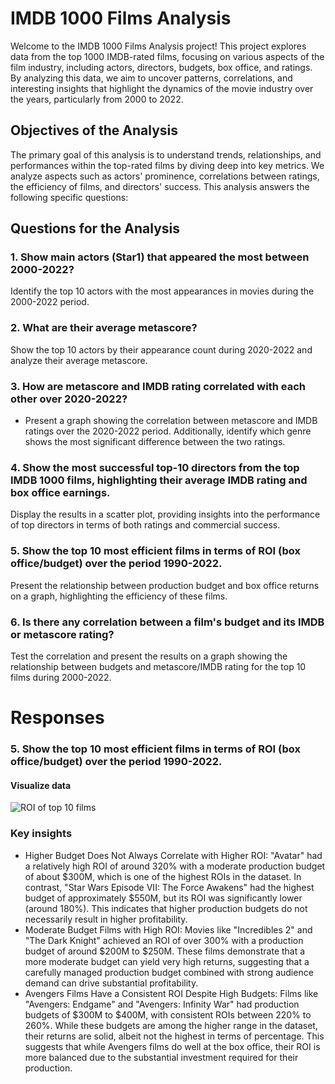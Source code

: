 # IMDB 1000 Films Analysis
Welcome to the IMDB 1000 Films Analysis project! This project explores data from the top 1000 IMDB-rated films, focusing on various aspects of the film industry, including actors, directors, budgets, box office, and ratings. By analyzing this data, we aim to uncover patterns, correlations, and interesting insights that highlight the dynamics of the movie industry over the years, particularly from 2000 to 2022.

## Objectives of the Analysis
The primary goal of this analysis is to understand trends, relationships, and performances within the top-rated films by diving deep into key metrics. We analyze aspects such as actors' prominence, correlations between ratings, the efficiency of films, and directors' success. This analysis answers the following specific questions:

## Questions for the Analysis

### 1. Show main actors (Star1) that appeared the most between 2000-2022?

Identify the top 10 actors with the most appearances in movies during the 2000-2022 period.

### 2. What are their average metascore?

Show the top 10 actors by their appearance count during 2020-2022 and analyze their average metascore.

### 3. How are metascore and IMDB rating correlated with each other over 2020-2022?

- Present a graph showing the correlation between metascore and IMDB ratings over the 2020-2022 period. Additionally, identify which genre shows the most significant difference between the two ratings.

### 4. Show the most successful top-10 directors from the top IMDB 1000 films, highlighting their average IMDB rating and box office earnings.

Display the results in a scatter plot, providing insights into the performance of top directors in terms of both ratings and commercial success.

### 5. Show the top 10 most efficient films in terms of ROI (box office/budget) over the period 1990-2022.

Present the relationship between production budget and box office returns on a graph, highlighting the efficiency of these films.


### 6. Is there any correlation between a film's budget and its IMDB or metascore rating?

Test the correlation and present the results on a graph showing the relationship between budgets and metascore/IMDB rating for the top 10 films during 2000-2022.



# Responses

### 5. Show the top 10 most efficient films in terms of ROI (box office/budget) over the period 1990-2022.

#### Visualize data

![ROI of top 10 films](Python/Imdb_1000_analysis/Images/ROI_top_10_films.png)


### Key insights

- Higher Budget Does Not Always Correlate with Higher ROI:
"Avatar" had a relatively high ROI of around 320% with a moderate production budget of about $300M, which is one of the highest ROIs in the dataset. In contrast, "Star Wars Episode VII: The Force Awakens" had the highest budget of approximately $550M, but its ROI was significantly lower (around 180%). This indicates that higher production budgets do not necessarily result in higher profitability.
- Moderate Budget Films with High ROI:
Movies like "Incredibles 2" and "The Dark Knight" achieved an ROI of over 300% with a production budget of around $200M to $250M. These films demonstrate that a more moderate budget can yield very high returns, suggesting that a carefully managed production budget combined with strong audience demand can drive substantial profitability.
- Avengers Films Have a Consistent ROI Despite High Budgets:
Films like "Avengers: Endgame" and "Avengers: Infinity War" had production budgets of $300M to $400M, with consistent ROIs between 220% to 260%. While these budgets are among the higher range in the dataset, their returns are solid, albeit not the highest in terms of percentage. This suggests that while Avengers films do well at the box office, their ROI is more balanced due to the substantial investment required for their production.